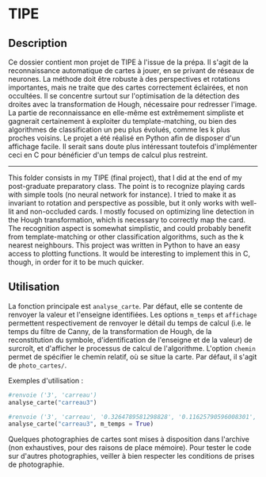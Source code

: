 # TIPE

## Description

Ce dossier contient mon projet de TIPE à l'issue de la prépa. Il s'agit de la reconnaissance automatique de cartes à jouer, en se privant de réseaux de neurones. La méthode doit être robuste à des perspectives et rotations importantes, mais ne traite que des cartes correctement éclairées, et non occultées. Il se concentre surtout sur l'optimisation de la détection des droites avec la transformation de Hough, nécessaire pour redresser l'image.
La partie de reconnaissance en elle-même est extrêmement simpliste et gagnerait certainement à exploiter du template-matching, ou bien des algorithmes de classification un peu plus évolués, comme les k plus proches voisins.
Le projet a été réalisé en Python afin de disposer d'un affichage facile. Il serait sans doute plus intéressant toutefois d'implémenter ceci en C pour bénéficier d'un temps de calcul plus restreint. 

---

This folder consists in my TIPE (final project), that I did at the end of my post-graduate preparatory class. The point is to recognize playing cards with simple tools (no neural network for instance). I tried to make it as invariant to rotation and perspective as possible, but it only works with well-lit and non-occluded cards. I mostly focused on optimizing line detection in the Hough transformation, which is necessary to correctly map the card.
The recognition aspect is somewhat simplistic, and could probably benefit from template-matching or other classification algorithms, such as the k nearest neighbours. 
This project was written in Python to have an easy access to plotting functions. It would be interesting to implement this in C, though, in order for it to be much quicker.

## Utilisation

La fonction principale est `analyse_carte`. Par défaut, elle se contente de renvoyer la valeur et l'enseigne identifiées. Les options `m_temps` et `affichage` permettent respectivement de renvoyer le détail du temps de calcul (i.e. le temps du filtre de Canny, de la transformation de Hough, de la reconstitution du symbole, d'identification de l'enseigne et de la valeur)  de surcroît, et d'afficher le processus de calcul de l'algorithme. L'option `chemin` permet de spécifier le chemin relatif, où se situe la carte. Par défaut, il s'agit de `photo_cartes/`.

Exemples d'utilisation :

```python
#renvoie ('3', 'carreau')
analyse_carte("carreau3")

#renvoie ('3', 'carreau', '0.3264789581298828', '0.11625790596008301', '0.29645872116088867', '0.0017611980438232422', '0.041744232177734375')
analyse_carte("carreau3", m_temps = True)
```
Quelques photographies de cartes sont mises à disposition dans l'archive (non exhaustives, pour des raisons de place mémoire). Pour tester le code sur d'autres photographies, veiller à bien respecter les conditions de prises de photographie.
